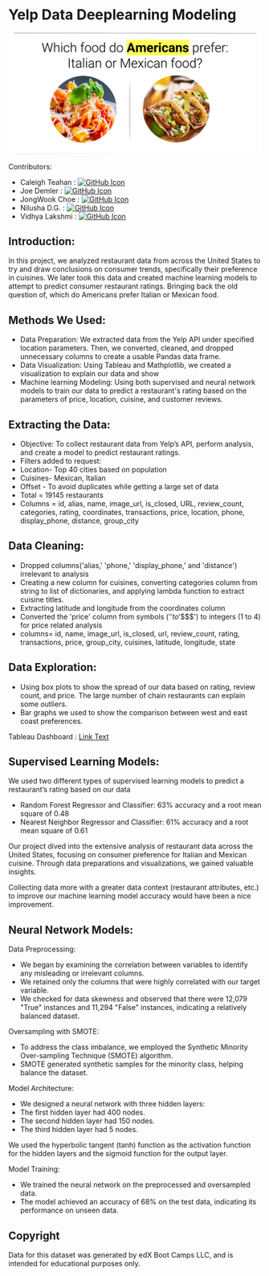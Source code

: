 # Yelp Data Deeplearning Modeling

![](images/Screenshot.png)

Contributors: 

* Caleigh Teahan : <a href="https://github.com/caleighteahan"><img src="https://camo.githubusercontent.com/4133dc1cd4511d4a292b84ce10e52e4ed92569fb2a8165381c9c47be5edc2796/68747470733a2f2f6564656e742e6769746875622e696f2f537570657254696e7949636f6e732f696d616765732f706e672f6769746875622e706e67" alt="GitHub Icon" height="30"></a>
* Joe Demler : <a href="https://github.com/JDems"><img src="https://camo.githubusercontent.com/4133dc1cd4511d4a292b84ce10e52e4ed92569fb2a8165381c9c47be5edc2796/68747470733a2f2f6564656e742e6769746875622e696f2f537570657254696e7949636f6e732f696d616765732f706e672f6769746875622e706e67" alt="GitHub Icon" height="30"></a>
* JongWook Choe : <a href="https://github.com/Wook22"><img src="https://camo.githubusercontent.com/4133dc1cd4511d4a292b84ce10e52e4ed92569fb2a8165381c9c47be5edc2796/68747470733a2f2f6564656e742e6769746875622e696f2f537570657254696e7949636f6e732f696d616765732f706e672f6769746875622e706e67" alt="GitHub Icon" height="30"></a>
* Nilusha D.G. : <a href="https://github.com/dgnilusha"><img src="https://camo.githubusercontent.com/4133dc1cd4511d4a292b84ce10e52e4ed92569fb2a8165381c9c47be5edc2796/68747470733a2f2f6564656e742e6769746875622e696f2f537570657254696e7949636f6e732f696d616765732f706e672f6769746875622e706e67" alt="GitHub Icon" height="30"></a>
* Vidhya Lakshmi : <a href="https://github.com/vidhya67meg"><img src="https://camo.githubusercontent.com/4133dc1cd4511d4a292b84ce10e52e4ed92569fb2a8165381c9c47be5edc2796/68747470733a2f2f6564656e742e6769746875622e696f2f537570657254696e7949636f6e732f696d616765732f706e672f6769746875622e706e67" alt="GitHub Icon" height="30"></a>



## Introduction:

In this project, we analyzed restaurant data from across the United States to try and draw conclusions on consumer trends, specifically their preference in cuisines. We later took this data and created machine learning models to attempt to predict consumer restaurant ratings. Bringing back the old question of, which do Americans prefer Italian or Mexican food.

## Methods We Used: 

* Data Preparation: We extracted data from the Yelp API under specified location parameters. Then, we converted, cleaned, and dropped unnecessary columns to create a usable Pandas data frame.
* Data Visualization: Using Tableau and Mathplotlib, we created a visualization to explain our data and show
* Machine learning Modeling: Using both supervised and neural network models to train our data to predict a restaurant's rating based on the parameters of price, location, cuisine, and customer reviews.

## Extracting the Data:

* Objective: To collect restaurant data from Yelp’s API, perform analysis, and create a model to predict restaurant ratings.
* Filters added to request: 
* Location- Top 40 cities based on population
* Cuisines- Mexican, Italian
* Offset - To avoid duplicates while getting a large set of data
* Total = 19145 restaurants 
* Columns = id, alias, name, image_url, is_closed, URL, review_count, categories, rating, coordinates, transactions, price, location, phone, display_phone, distance, group_city

## Data Cleaning:

* Dropped columns('alias,' 'phone,' 'display_phone,' and 'distance') irrelevant to analysis
* Creating a new column for cuisines, converting categories column from string to list of dictionaries, and applying lambda function to extract cuisine titles. 
* Extracting latitude and longitude from the coordinates column
* Converted the 'price' column from symbols ('$' to '$$$$') to integers (1 to 4) for price related analysis
* columns= id, name, image_url, is_closed, url, review_count, rating, transactions, price, group_city, cuisines, latitude, longitude, state

## Data Exploration:

* Using box plots to show the spread of our data based on rating, review count, and price. The large number of chain restaurants can explain some outliers.
* Bar graphs we used to show the comparison between west and east coast preferences.

Tableau Dashboard : [Link Text](https://public.tableau.com/app/profile/nilusha.dg/viz/Project4_16955975765120/DashboardP4?publish=yes)

## Supervised Learning Models:

We used two different types of supervised learning models to predict a restaurant’s rating  based on our data
* Random Forest Regressor and Classifier: 63% accuracy and a root mean square of 0.48
* Nearest Neighbor Regressor and Classifier: 61% accuracy and a root mean square of 0.61

Our project dived into the extensive analysis of restaurant data across the United States, focusing on consumer preference for Italian and Mexican cuisine. Through data preparations and visualizations, we gained valuable insights.

Collecting data more with a greater data context (restaurant attributes, etc.) to improve our machine learning model accuracy would have been a nice improvement.

## Neural Network Models:

Data Preprocessing:
* We began by examining the correlation between variables to identify any misleading or irrelevant columns.
* We retained only the columns that were highly correlated with our target variable.
* We checked for data skewness and observed that there were 12,079 "True" instances and 11,294 "False" instances, indicating a relatively balanced dataset.
      
Oversampling with SMOTE:
* To address the class imbalance, we employed the Synthetic Minority Over-sampling Technique (SMOTE) algorithm.
* SMOTE generated synthetic samples for the minority class, helping balance the dataset.
      
Model Architecture:
* We designed a neural network with three hidden layers:
* The first hidden layer had 400 nodes.
* The second hidden layer had 150 nodes.
* The third hidden layer had 5 nodes.
        
We used the hyperbolic tangent (tanh) function as the activation function for the hidden layers and the sigmoid function for the output layer.
      
Model Training:
* We trained the neural network on the preprocessed and oversampled data.
* The model achieved an accuracy of 68% on the test data, indicating its performance on unseen data.


## Copyright

Data for this dataset was generated by edX Boot Camps LLC, and is intended for educational purposes only.


